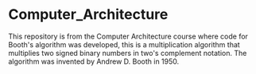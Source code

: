 # Computer_Architecture
This repository is from the Computer Architecture course where code for Booth's algorithm was developed, this is a multiplication algorithm that multiplies two signed binary numbers in two's complement notation. The algorithm was invented by Andrew D. Booth in 1950.
